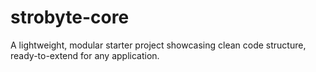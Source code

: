# strobyte-core
A lightweight, modular starter project showcasing clean code structure, ready-to-extend for any application.
